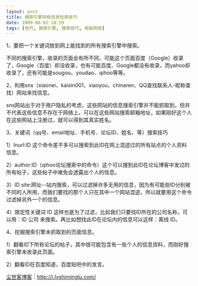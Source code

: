```yaml
---
layout: post
title: 搜索引擎网络信息检索技巧
date: 2009-06-02 18:59
tags: [技巧, 搜索引擎, 搜索技巧, 电脑网络]
---
```

1、要把一个关键词放到网上能找到的所有搜索引擎中搜索。

不同的搜索引擎，收录的页面会有所不同，可能这个页面百度（Google）收录了，Google（百度）却没收录，也有可能百度、Google都没有收录，而yahoo却收录了，还有可能是sougou、youdao、qihoo等等。

2、利用sns（xiaonei、kaixin001、xiaoyou、chinaren、QQ查找联系人-昵称查找）网站来找信息。

sns网站出于对于用户隐私的考虑，这些网站的信息搜索引擎并不能抓取到，但并不代表这些信息不存在于网络上。可以在这些网站搜索邮箱地址，如果刚好这个人在这些网站上注册过，就可以得到其真实姓名。

3、关键词（qq号、email地址、手机号、论坛ID、姓名、等）搜索技巧

1）Inurl:ID 这个命令差不多可以搜索到此ID在网上混迹过的所有站点的个人资料信息。

2）author:ID（qihoo论坛搜索中的命令）这个可以搜到此ID在论坛博客中发过的所有帖子，这些帖子中难免会透露出个人的信息。

3）ID site:网址--站内搜索，可以过滤掉许多无用的信息，因为有可能些ID分别被不同的人所用，而我们要找的那个人只在其中一个网站混迹，所以就要用这个命令过滤掉另外一个的信息。

4）限定性关键词 ID 这样也是为了过滤，比如我们只要找ID所在的公司名称，可以用：ID 公司 来搜索。再比如想找此ID在论坛内的信息可以这样：离线 ID。

4、挖掘搜索引擎未抓取到的页面信息。

1）翻看ID下所有论坛的帖子，其中很可能包含有一些个人的信息资料，而刚好搜索引擎未收录此页面。

2）翻看ID在百度知道，百度贴吧中的发言。

<a href="http://i.lvshiminglu.com/">尘世客博客</a>：<a href="http://i.lvshiminglu.com/">http://i.lvshiminglu.com/</a>

